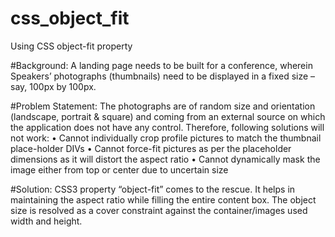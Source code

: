 # css_object_fit
Using CSS object-fit property

#Background:
A landing page needs to be built for a conference, wherein Speakers’ photographs (thumbnails) need to be displayed in a fixed size – say, 100px by 100px.

#Problem Statement:
The photographs are of random size and orientation (landscape, portrait & square) and coming from an external source on which the application does not have any control. Therefore, following solutions will not work:
•	Cannot individually crop profile pictures to match the thumbnail place-holder DIVs
•	Cannot force-fit pictures as per the placeholder dimensions as it will distort the aspect ratio
•	Cannot dynamically mask the image either from top or center due to uncertain size

#Solution:
CSS3 property “object-fit” comes to the rescue. It helps in maintaining the aspect ratio while filling the entire content box. The object size is resolved as a cover constraint against the container/images used width and height.
